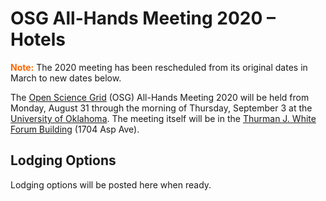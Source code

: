 # OSG All-Hands Meeting 2020 &ndash; Hotels

<span style="font-weight: bold; color: #FF6600;">Note:</span> The 2020 meeting
has been rescheduled from its original dates in March to new dates below.

The [Open Science Grid](https://www.opensciencegrid.org) (OSG) All-Hands Meeting
2020 will be held from Monday, August 31 through the morning of Thursday,
September 3 at the [University of Oklahoma](https://www.ou.edu/).  The meeting
itself will be in the
[Thurman J. White Forum Building](https://pacs.ou.edu/about/conference-services/location/)
(1704 Asp Ave).

## Lodging Options

Lodging options will be posted here when ready.
